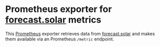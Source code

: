 # Prometheus exporter for [forecast.solar](https://forecast.solar) metrics

This [Prometheus](https://prometheus.io) exporter retrieves data from
[forecast.solar](https://forecast.solar) and makes them available via an Prometheus `/metric`
endpoint.
